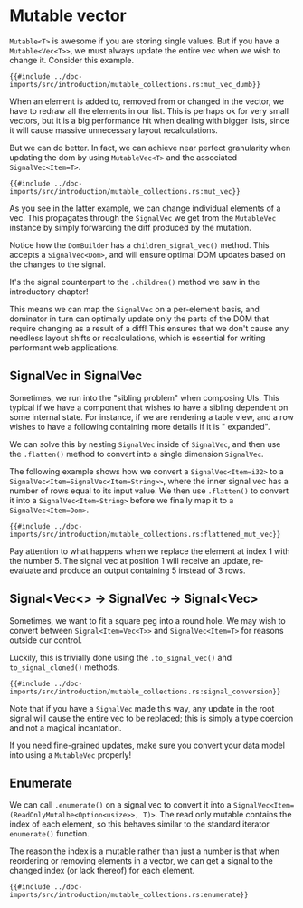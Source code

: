 # Mutable vector

`Mutable<T>` is awesome if you are storing single values.
But if you have a `Mutable<Vec<T>>`, we must always update the entire vec when we wish to change it.
Consider this example.

```rust,no_run,noplayground
{{#include ../doc-imports/src/introduction/mutable_collections.rs:mut_vec_dumb}}
```

When an element is added to, removed from or changed in the vector, we have to redraw all the elements in our list.
This is perhaps ok for very small vectors, but it is a big performance hit when dealing with bigger lists,
since it will cause massive unnecessary layout recalculations.

But we can do better.
In fact, we can achieve near perfect granularity when updating the dom by using `MutableVec<T>` and the associated
`SignalVec<Item=T>`.

```rust,no_run,noplayground
{{#include ../doc-imports/src/introduction/mutable_collections.rs:mut_vec}}
```

As you see in the latter example, we can change individual elements of a vec.
This propagates through the `SignalVec` we get from the `MutableVec` instance by simply forwarding the diff produced by
the mutation.

Notice how the `DomBuilder` has a `children_signal_vec()` method.
This accepts a `SignalVec<Dom>`, and will ensure optimal DOM updates based on the changes to the signal.

It's the signal counterpart to the `.children()` method we saw in the introductory chapter!

This means we can map the `SignalVec` on a per-element basis, and dominator in turn can optimally update only the parts
of the DOM that require changing as a result of a diff!
This ensures that we don't cause any needless layout shifts or recalculations, which is essential for writing performant
web applications.

## SignalVec in SignalVec

Sometimes, we run into the "sibling problem" when composing UIs.
This typical if we have a component that wishes to have a sibling dependent on some internal state.
For instance, if we are rendering a table view, and a row wishes to have a following containing more details if it is "
expanded".

We can solve this by nesting `SignalVec` inside of `SignalVec`, and then use the `.flatten()` method to convert into a
single dimension `SignalVec`.

The following example shows how we convert a `SignalVec<Item=i32>` to a `SignalVec<Item=SignalVec<Item=String>>`, where
the inner
signal
vec has a number of rows equal to its input value.
We then use `.flatten()` to convert it into a `SignalVec<Item=String>` before we finally map it to a
`SignalVec<Item=Dom>`.

```rust,no_run,noplayground
{{#include ../doc-imports/src/introduction/mutable_collections.rs:flattened_mut_vec}}
```

Pay attention to what happens when we replace the element at index 1 with the number 5.
The signal vec at position 1 will receive an update, re-evaluate and produce an output containing 5 instead of 3 rows.

## Signal<Vec<<T>> -> SignalVec<T> -> Signal<Vec<T>>

Sometimes, we want to fit a square peg into a round hole.
We may wish to convert between `Signal<Item=Vec<T>>` and `SignalVec<Item=T>` for reasons outside our control.

Luckily, this is trivially done using the `.to_signal_vec()` and `to_signal_cloned()` methods.

```rust,no_run,noplayground
{{#include ../doc-imports/src/introduction/mutable_collections.rs:signal_conversion}}
```

Note that if you have a `SignalVec` made this way, any update in the root signal will cause the entire vec to be
replaced;
this is simply a type coercion and not a magical incantation.

If you need fine-grained updates, make sure you convert your data model into using a `MutableVec` properly!

## Enumerate

We can call `.enumerate()` on a signal vec to convert it into a `SignalVec<Item=(ReadOnlyMutalbe<Option<usize>>, T)>`.
The read only mutable contains the index of each element, so this behaves similar to the standard iterator
`enumerate()` function.

The reason the index is a mutable rather than just a number is that when reordering or removing elements in a vector,
we can get a signal to the changed index (or lack thereof) for each element.

```rust,no_run,noplayground
{{#include ../doc-imports/src/introduction/mutable_collections.rs:enumerate}}
```